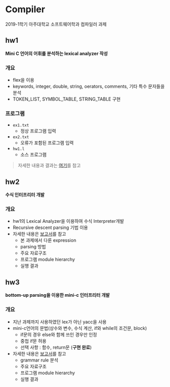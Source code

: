 # Compiler
2019-1학기 아주대학교 소프트웨어학과 컴파일러 과제

## hw1
**Mini C 언어의 어휘를 분석하는 lexical analyzer 작성**

### 개요
- flex을 이용
- keywords, integer, double, string, oerators, comments, 기타 특수 문자들을 분석
- TOKEN_LIST, SYMBOL_TABLE, STRING_TABLE 구현

### 프로그램
- `ex1.txt`
  * 정상 프로그램 입력
- `ex2.txt`
  * 오류가 포함된 프로그램 입력
- `hw1.l`
  * 소스 프로그램
  
> 자세한 내용과 결과는 [여기](https://github.com/surin-0/Compiler/blob/master/hw1/hw1_201720723_report.pdf)를 참고

## hw2
**수식 인터프리터 개발**
### 개요
- hw1의 Lexical Analyzer을 이용하여 수식 Interpreter개발
- Recursive descent parsing 기법 이용
- 자세한 내용은 [보고서](https://github.com/surin-0/Compiler/blob/master/hw2/hw2_201720723_report.pdf)를 참고
  * 본 과제에서 다룬 expression
  * parsing 방법
  * 주요 자료구조
  * 프로그램 module hierarchy
  * 실행 결과

## hw3
**bottom-up parsing을 이용한 mini-c 인터프리터 개발**

### 개요
- 지난 과제까지 사용하였던 lex가 아닌 yacc을 사용
- mini-c언어의 문법(상수와 변수, 수식 계산, if와 while의 조건문, block)
  * if문의 경우 else와 함께 쓰인 경우만 인정
  * 중첩 if문 허용
  * 선택 사항 : 함수, return문 (**구현 완료**)
- 자세한 내용은 [보고서](https://github.com/surin-0/Compiler/blob/master/hw3/hw3_201720723_report.pdf)를 참고
  * grammar rule 분석
  * 주요 자료구조
  * 프로그램 module hierarchy
  * 실행 결과
